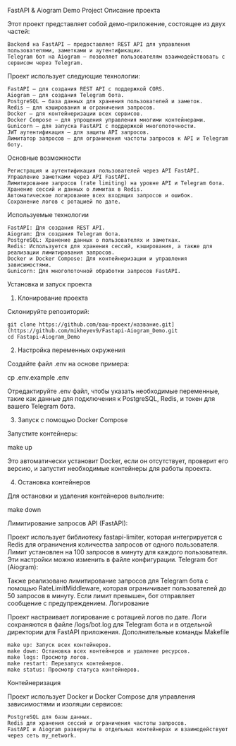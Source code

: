 FastAPI & Aiogram Demo Project
Описание проекта

Этот проект представляет собой демо-приложение, состоящее из двух частей:

    Backend на FastAPI — предоставляет REST API для управления пользователями, заметками и аутентификации.
    Telegram бот на Aiogram — позволяет пользователям взаимодействовать с сервисом через Telegram.

Проект использует следующие технологии:

    FastAPI — для создания REST API с поддержкой CORS.
    Aiogram — для создания Telegram бота.
    PostgreSQL — база данных для хранения пользователей и заметок.
    Redis — для кэширования и ограничения запросов.
    Docker — для контейнеризации всех сервисов.
    Docker Compose — для упрощения управления многими контейнерами.
    Gunicorn — для запуска FastAPI с поддержкой многопоточности.
    JWT аутентификация — для защиты API запросов.
    Лимитатор запросов — для ограничения частоты запросов к API и Telegram боту.

Основные возможности

    Регистрация и аутентификация пользователей через API FastAPI.
    Управление заметками через API FastAPI.
    Лимитирование запросов (rate limiting) на уровне API и Telegram бота.
    Хранение сессий и данных о лимитах в Redis.
    Автоматическое логирование всех входящих запросов и ошибок.
    Сохранение логов с ротацией по дате.

Используемые технологии

    FastAPI: Для создания REST API.
    Aiogram: Для создания Telegram бота.
    PostgreSQL: Хранение данных о пользователях и заметках.
    Redis: Используется для хранения сессий, кэширования, а также для реализации лимитирования запросов.
    Docker и Docker Compose: Для контейнеризации и управления зависимостями.
    Gunicorn: Для многопоточной обработки запросов FastAPI.

Установка и запуск проекта
1. Клонирование проекта

Склонируйте репозиторий:

    git clone https://github.com/ваш-проект/название.git](https://github.com/mikheyev9/Fastapi-Aiogram_Demo.git
    cd Fastapi-Aiogram_Demo

2. Настройка переменных окружения

Создайте файл .env на основе примера:

cp .env.example .env

Отредактируйте .env файл, чтобы указать необходимые переменные, такие как данные для подключения к PostgreSQL, Redis, и токен для вашего Telegram бота.


3. Запуск с помощью Docker Compose

Запустите контейнеры:

make up

Это автоматически установит Docker, если он отсутствует, проверит его версию, и запустит необходимые контейнеры для работы проекта.

4. Остановка контейнеров

Для остановки и удаления контейнеров выполните:

make down

Лимитирование запросов
API (FastAPI):

Проект использует библиотеку fastapi-limiter, которая интегрируется с Redis для ограничения количества запросов от одного пользователя. Лимит установлен на 100 запросов в минуту для каждого пользователя. Эти настройки можно изменить в файле конфигурации.
Telegram бот (Aiogram):

Также реализовано лимитирование запросов для Telegram бота с помощью RateLimitMiddleware, которая ограничивает пользователей до 50 запросов в минуту. Если лимит превышен, бот отправляет сообщение с предупреждением.
Логирование

Проект настраивает логирование с ротацией логов по дате. Логи сохраняются в файле /logs/bot.log для Telegram бота и в отдельной директории для FastAPI приложения.
Дополнительные команды Makefile

    make up: Запуск всех контейнеров.
    make down: Остановка всех контейнеров и удаление ресурсов.
    make logs: Просмотр логов.
    make restart: Перезапуск контейнеров.
    make status: Просмотр статуса контейнеров.

Контейнеризация

Проект использует Docker и Docker Compose для управления зависимостями и изоляции сервисов:

    PostgreSQL для базы данных.
    Redis для хранения сессий и ограничения частоты запросов.
    FastAPI и Aiogram развернуты в отдельных контейнерах и взаимодействуют через сеть my_network.
